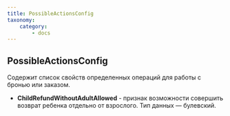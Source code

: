 ```yaml
---
title: PossibleActionsConfig
taxonomy:
    category:
        - docs
---
```


PossibleActionsConfig
---------------

Содержит список свойств определенных операций для работы с бронью или заказом. 

- **ChildRefundWithoutAdultAllowed** - признак возможности совершить возврат ребенка отдельно от взрослого. Тип данных — булевский.
